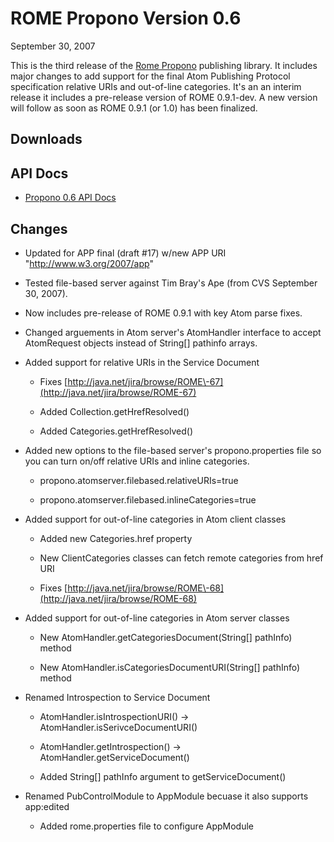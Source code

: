 # ROME Propono Version 0.6


September 30, 2007



This is the third release of the [Rome Propono](index.html) publishing library. It includes major changes to add support for the final Atom Publishing Protocol specification relative URIs and out\-of\-line categories. It's an an interim release it includes a pre\-release version of ROME 0.9.1\-dev. A new version will follow as soon as ROME 0.9.1 (or 1.0) has been finalized.


## Downloads


## API Docs


 
* [Propono 0.6 API Docs](https://rome.dev.java.net/apidocs/subprojects/propono/0.6/overview-summary.html)
 

## Changes


 
* Updated for APP final (draft #17) w/new APP URI "http://www.w3.org/2007/app"
 
* Tested file\-based server against Tim Bray's Ape (from CVS September 30, 2007).
 
* Now includes pre\-release of ROME 0.9.1 with key Atom parse fixes.
 
* Changed arguements in Atom server's AtomHandler interface to accept AtomRequest objects instead of String\[\] pathinfo arrays.
 
* Added support for relative URIs in the Service Document 
 
    * Fixes [http://java.net/jira/browse/ROME\-67](http://java.net/jira/browse/ROME-67)
 
    * Added Collection.getHrefResolved()
 
    * Added Categories.getHrefResolved()
 
 
 
* Added new options to the file\-based server's propono.properties file so you can turn on/off relative URIs and inline categories. 
 
    * propono.atomserver.filebased.relativeURIs\=true
 
    * propono.atomserver.filebased.inlineCategories\=true
 
 
 
* Added support for out\-of\-line categories in Atom client classes 
 
    * Added new Categories.href property
 
    * New ClientCategories classes can fetch remote categories from href URI
 
    * Fixes [http://java.net/jira/browse/ROME\-68](http://java.net/jira/browse/ROME-68)
 
 
 
* Added support for out\-of\-line categories in Atom server classes 
 
    * New AtomHandler.getCategoriesDocument(String\[\] pathInfo) method
 
    * New AtomHandler.isCategoriesDocumentURI(String\[\] pathInfo) method
 
 
 
* Renamed Introspection to Service Document 
 
    * AtomHandler.isIntrospectionURI() \-\> AtomHandler.isSerivceDocumentURI()
 
    * AtomHandler.getIntrospection() \-\> AtomHandler.getServiceDocument()
 
    * Added String\[\] pathInfo argument to getServiceDocument()
 
 
 
* Renamed PubControlModule to AppModule becuase it also supports app:edited 
 
    * Added rome.properties file to configure AppModule
 
 
 
